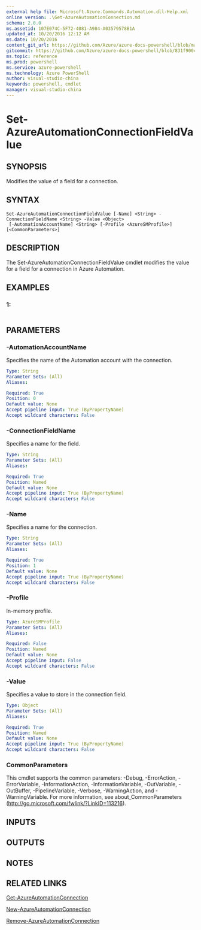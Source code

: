 ```yaml
---
external help file: Microsoft.Azure.Commands.Automation.dll-Help.xml
online version: .\Get-AzureAutomationConnection.md
schema: 2.0.0
ms.assetid: 107E074C-5F72-4081-A984-A03579578B1A
updated_at: 10/20/2016 12:12 AM
ms.date: 10/20/2016
content_git_url: https://github.com/Azure/azure-docs-powershell/blob/master/azureps-cmdlets-docs/ServiceManagement/Azure.Automation/v1.6.1/Set-AzureAutomationConnectionFieldValue.md
gitcommit: https://github.com/Azure/azure-docs-powershell/blob/831f900c1a4babea8fcc8817cfbc25252a1aa872/azureps-cmdlets-docs/ServiceManagement/Azure.Automation/v1.6.1/Set-AzureAutomationConnectionFieldValue.md
ms.topic: reference
ms.prod: powershell
ms.service: azure-powershell
ms.technology: Azure PowerShell
author: visual-studio-china
keywords: powershell, cmdlet
manager: visual-studio-china
---
```


# Set-AzureAutomationConnectionFieldValue

## SYNOPSIS
Modifies the value of a field for a connection.

## SYNTAX

```
Set-AzureAutomationConnectionFieldValue [-Name] <String> -ConnectionFieldName <String> -Value <Object>
 [-AutomationAccountName] <String> [-Profile <AzureSMProfile>] [<CommonParameters>]
```

## DESCRIPTION
The Set-AzureAutomationConnectionFieldValue cmdlet modifies the value for a field for a connection in Azure Automation.

## EXAMPLES

### 1:
```

```

## PARAMETERS

### -AutomationAccountName
Specifies the name of the Automation account with the connection.

```yaml
Type: String
Parameter Sets: (All)
Aliases: 

Required: True
Position: 0
Default value: None
Accept pipeline input: True (ByPropertyName)
Accept wildcard characters: False
```

### -ConnectionFieldName
Specifies a name for the field.

```yaml
Type: String
Parameter Sets: (All)
Aliases: 

Required: True
Position: Named
Default value: None
Accept pipeline input: True (ByPropertyName)
Accept wildcard characters: False
```

### -Name
Specifies a name for the connection.

```yaml
Type: String
Parameter Sets: (All)
Aliases: 

Required: True
Position: 1
Default value: None
Accept pipeline input: True (ByPropertyName)
Accept wildcard characters: False
```

### -Profile
In-memory profile.

```yaml
Type: AzureSMProfile
Parameter Sets: (All)
Aliases: 

Required: False
Position: Named
Default value: None
Accept pipeline input: False
Accept wildcard characters: False
```

### -Value
Specifies a value to store in the connection field.

```yaml
Type: Object
Parameter Sets: (All)
Aliases: 

Required: True
Position: Named
Default value: None
Accept pipeline input: True (ByPropertyName)
Accept wildcard characters: False
```

### CommonParameters
This cmdlet supports the common parameters: -Debug, -ErrorAction, -ErrorVariable, -InformationAction, -InformationVariable, -OutVariable, -OutBuffer, -PipelineVariable, -Verbose, -WarningAction, and -WarningVariable. For more information, see about_CommonParameters (http://go.microsoft.com/fwlink/?LinkID=113216).

## INPUTS

## OUTPUTS

## NOTES

## RELATED LINKS

[Get-AzureAutomationConnection](.\Get-AzureAutomationConnection.md)

[New-AzureAutomationConnection](.\New-AzureAutomationConnection.md)

[Remove-AzureAutomationConnection](.\Remove-AzureAutomationConnection.md)


